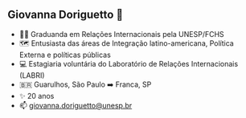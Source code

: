 ## Giovanna Doriguetto 👋

- 👩‍🎓 Graduanda em Relações Internacionais pela UNESP/FCHS
- 🗺️ Entusiasta das áreas de Integração latino-americana, Política Externa e políticas públicas
- 💻 Estagiaria voluntária do Laboratório de Relações Internacionais (LABRI)
- 🇧🇷 Guarulhos, São Paulo ➡️ Franca, SP
- ✨ 20 anos
- 📫 giovanna.doriguetto@unesp.br
